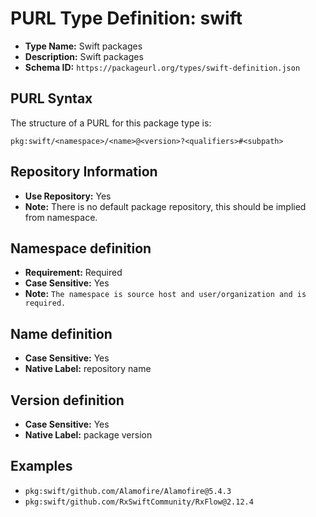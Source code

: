 <!--  NOTE: Auto-generated from the JSON PURL type definition.
Do not manually edit this file. Edit the JSON type definition instead. -->

# PURL Type Definition: swift

- **Type Name:** Swift packages
- **Description:** Swift packages
- **Schema ID:** `https://packageurl.org/types/swift-definition.json`

## PURL Syntax

The structure of a PURL for this package type is:

    pkg:swift/<namespace>/<name>@<version>?<qualifiers>#<subpath>

## Repository Information

- **Use Repository:** Yes
- **Note:** There is no default package repository, this should be implied from namespace.

## Namespace definition

- **Requirement:** Required
- **Case Sensitive:** Yes
- **Note:** `The namespace is source host and user/organization and is required.`

## Name definition

- **Case Sensitive:** Yes
- **Native Label:** repository name

## Version definition

- **Case Sensitive:** Yes
- **Native Label:** package version

## Examples

- `pkg:swift/github.com/Alamofire/Alamofire@5.4.3`
- `pkg:swift/github.com/RxSwiftCommunity/RxFlow@2.12.4`
